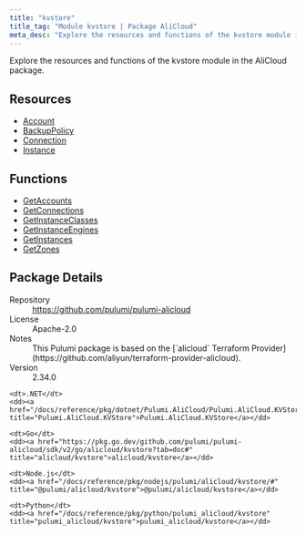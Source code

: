 ```yaml
---
title: "kvstore"
title_tag: "Module kvstore | Package AliCloud"
meta_desc: "Explore the resources and functions of the kvstore module in the AliCloud package."
---
```


<!-- WARNING: this file was generated by Pulumi Docs Generator. -->
<!-- Do not edit by hand unless you're certain you know what you are doing! -->

Explore the resources and functions of the kvstore module in the AliCloud package.

<h2 id="resources">Resources</h2>
<ul class="api">
    <li><a href="account" title="Account"><span class="symbol resource"></span>Account</a></li>
    <li><a href="backuppolicy" title="BackupPolicy"><span class="symbol resource"></span>BackupPolicy</a></li>
    <li><a href="connection" title="Connection"><span class="symbol resource"></span>Connection</a></li>
    <li><a href="instance" title="Instance"><span class="symbol resource"></span>Instance</a></li>
</ul>

<h2 id="functions">Functions</h2>
<ul class="api">
    <li><a href="getaccounts" title="GetAccounts"><span class="symbol function"></span>GetAccounts</a></li>
    <li><a href="getconnections" title="GetConnections"><span class="symbol function"></span>GetConnections</a></li>
    <li><a href="getinstanceclasses" title="GetInstanceClasses"><span class="symbol function"></span>GetInstanceClasses</a></li>
    <li><a href="getinstanceengines" title="GetInstanceEngines"><span class="symbol function"></span>GetInstanceEngines</a></li>
    <li><a href="getinstances" title="GetInstances"><span class="symbol function"></span>GetInstances</a></li>
    <li><a href="getzones" title="GetZones"><span class="symbol function"></span>GetZones</a></li>
</ul>

<h2 id="package-details">Package Details</h2>
<dl class="package-details">
	<dt>Repository</dt>
	<dd><a href="https://github.com/pulumi/pulumi-alicloud">https://github.com/pulumi/pulumi-alicloud</a></dd>
	<dt>License</dt>
	<dd>Apache-2.0</dd>
	<dt>Notes</dt>
	<dd>This Pulumi package is based on the [`alicloud` Terraform Provider](https://github.com/aliyun/terraform-provider-alicloud).</dd>
	<dt>Version</dt>
	<dd>2.34.0</dd>
</dl>



<dl class="tabular">

    <dt>.NET</dt>
    <dd><a href="/docs/reference/pkg/dotnet/Pulumi.AliCloud/Pulumi.AliCloud.KVStore.html" title="Pulumi.AliCloud.KVStore">Pulumi.AliCloud.KVStore</a></dd>

    <dt>Go</dt>
    <dd><a href="https://pkg.go.dev/github.com/pulumi/pulumi-alicloud/sdk/v2/go/alicloud/kvstore?tab=doc#" title="alicloud/kvstore">alicloud/kvstore</a></dd>

    <dt>Node.js</dt>
    <dd><a href="/docs/reference/pkg/nodejs/pulumi/alicloud/kvstore/#" title="@pulumi/alicloud/kvstore">@pulumi/alicloud/kvstore</a></dd>

    <dt>Python</dt>
    <dd><a href="/docs/reference/pkg/python/pulumi_alicloud/kvstore" title="pulumi_alicloud/kvstore">pulumi_alicloud/kvstore</a></dd>

</dl>

